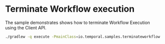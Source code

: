 # Terminate Workflow execution

The sample demonstrates shows how to terminate Workflow Execution using the Client API.

```bash
./gradlew -q execute -PmainClass=io.temporal.samples.terminateworkflow.Starter
```

